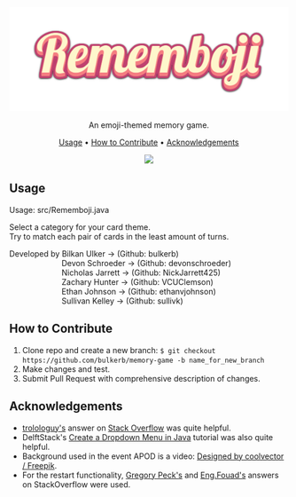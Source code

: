 <p align="center">
  <img src="https://github.com/bulkerb/memory-game/blob/main/images/title.png" />
</p>

<p align="center">
An emoji-themed memory game.
</p>

<p align="center">
<a href="https://github.com/bulkerb/memory-game/edit/main/README.md#usage">Usage</a> • 
<a href="https://github.com/bulkerb/memory-game/edit/main/README.md#how-to-contribute">How to Contribute</a> •
<a href="https://github.com/bulkerb/memory-game/edit/main/README.md#acknowledgements">Acknowledgements</a>
</p>

<p align="center">
  <img src="https://github.com/bulkerb/memory-game/blob/main/images/game.gif" />
</p>

Usage
---
Usage: src/Rememboji.java

Select a category for your card theme.\
Try to match each pair of cards in the least amount of turns.

Developed by Bilkan Ulker -> (Github: bulkerb)\
&nbsp;&nbsp;&nbsp;&nbsp;&nbsp;&nbsp;&nbsp;&nbsp;&nbsp;&nbsp;&nbsp;&nbsp;&nbsp;&nbsp;&nbsp;&nbsp;&nbsp;&nbsp;&nbsp;&nbsp;&nbsp;&nbsp;&nbsp;&nbsp;Devon Schroeder -> (Github: devonschroeder)\
&nbsp;&nbsp;&nbsp;&nbsp;&nbsp;&nbsp;&nbsp;&nbsp;&nbsp;&nbsp;&nbsp;&nbsp;&nbsp;&nbsp;&nbsp;&nbsp;&nbsp;&nbsp;&nbsp;&nbsp;&nbsp;&nbsp;&nbsp;&nbsp;Nicholas Jarrett -> (Github: NickJarrett425)\
&nbsp;&nbsp;&nbsp;&nbsp;&nbsp;&nbsp;&nbsp;&nbsp;&nbsp;&nbsp;&nbsp;&nbsp;&nbsp;&nbsp;&nbsp;&nbsp;&nbsp;&nbsp;&nbsp;&nbsp;&nbsp;&nbsp;&nbsp;&nbsp;Zachary Hunter -> (Github: VCUClemson)\
&nbsp;&nbsp;&nbsp;&nbsp;&nbsp;&nbsp;&nbsp;&nbsp;&nbsp;&nbsp;&nbsp;&nbsp;&nbsp;&nbsp;&nbsp;&nbsp;&nbsp;&nbsp;&nbsp;&nbsp;&nbsp;&nbsp;&nbsp;&nbsp;Ethan Johnson -> (Github: ethanvjohnson)\
&nbsp;&nbsp;&nbsp;&nbsp;&nbsp;&nbsp;&nbsp;&nbsp;&nbsp;&nbsp;&nbsp;&nbsp;&nbsp;&nbsp;&nbsp;&nbsp;&nbsp;&nbsp;&nbsp;&nbsp;&nbsp;&nbsp;&nbsp;&nbsp;Sullivan Kelley -> (Github: sullivk)

How to Contribute
---
1. Clone repo and create a new branch: `$ git checkout https://github.com/bulkerb/memory-game -b name_for_new_branch`
2. Make changes and test.
3. Submit Pull Request with comprehensive description of changes.

Acknowledgements
---
- <a href="https://stackoverflow.com/users/2695641/trolologuy">trolologuy's</a> answer on <a href="https://stackoverflow.com/questions/6714045/how-to-resize-jlabel-imageicon">Stack Overflow</a> was quite helpful.
- DelftStack's <a href="https://www.delftstack.com/howto/java/java-drop-down-menu/">Create a Dropdown Menu in Java</a> tutorial was also quite helpful.
- Background used in the event APOD is a video: <a href="http://www.freepik.com">Designed by coolvector / Freepik</a>.
- For the restart functionality, <a href="https://stackoverflow.com/a/14408269">Gregory Peck's</a> and <a href="https://stackoverflow.com/a/17979629">Eng.Fouad's</a> answers on StackOverflow were used.
